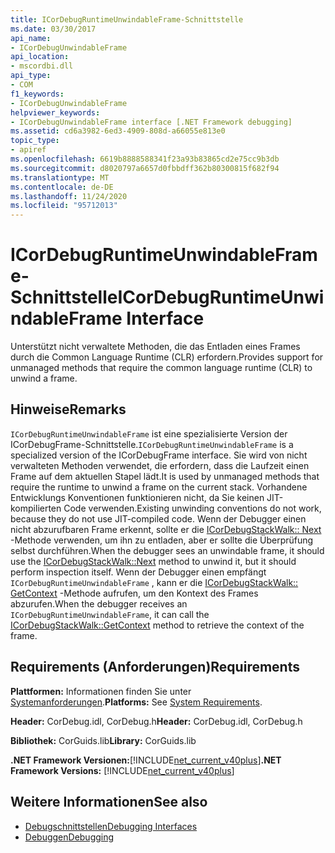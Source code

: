 ```yaml
---
title: ICorDebugRuntimeUnwindableFrame-Schnittstelle
ms.date: 03/30/2017
api_name:
- ICorDebugUnwindableFrame
api_location:
- mscordbi.dll
api_type:
- COM
f1_keywords:
- ICorDebugUnwindableFrame
helpviewer_keywords:
- ICorDebugUnwindableFrame interface [.NET Framework debugging]
ms.assetid: cd6a3982-6ed3-4909-808d-a66055e813e0
topic_type:
- apiref
ms.openlocfilehash: 6619b8888588341f23a93b83865cd2e75cc9b3db
ms.sourcegitcommit: d8020797a6657d0fbbdff362b80300815f682f94
ms.translationtype: MT
ms.contentlocale: de-DE
ms.lasthandoff: 11/24/2020
ms.locfileid: "95712013"
---
```

# <a name="icordebugruntimeunwindableframe-interface"></a><span data-ttu-id="a82f8-102">ICorDebugRuntimeUnwindableFrame-Schnittstelle</span><span class="sxs-lookup"><span data-stu-id="a82f8-102">ICorDebugRuntimeUnwindableFrame Interface</span></span>

<span data-ttu-id="a82f8-103">Unterstützt nicht verwaltete Methoden, die das Entladen eines Frames durch die Common Language Runtime (CLR) erfordern.</span><span class="sxs-lookup"><span data-stu-id="a82f8-103">Provides support for unmanaged methods that require the common language runtime (CLR) to unwind a frame.</span></span>  
  
## <a name="remarks"></a><span data-ttu-id="a82f8-104">Hinweise</span><span class="sxs-lookup"><span data-stu-id="a82f8-104">Remarks</span></span>  

 <span data-ttu-id="a82f8-105">`ICorDebugRuntimeUnwindableFrame` ist eine spezialisierte Version der ICorDebugFrame-Schnittstelle.</span><span class="sxs-lookup"><span data-stu-id="a82f8-105">`ICorDebugRuntimeUnwindableFrame` is a specialized version of the ICorDebugFrame interface.</span></span> <span data-ttu-id="a82f8-106">Sie wird von nicht verwalteten Methoden verwendet, die erfordern, dass die Laufzeit einen Frame auf dem aktuellen Stapel lädt.</span><span class="sxs-lookup"><span data-stu-id="a82f8-106">It is used by unmanaged methods that require the runtime to unwind a frame on the current stack.</span></span> <span data-ttu-id="a82f8-107">Vorhandene Entwicklungs Konventionen funktionieren nicht, da Sie keinen JIT-kompilierten Code verwenden.</span><span class="sxs-lookup"><span data-stu-id="a82f8-107">Existing unwinding conventions do not work, because they do not use JIT-compiled code.</span></span> <span data-ttu-id="a82f8-108">Wenn der Debugger einen nicht abzurufbaren Frame erkennt, sollte er die [ICorDebugStackWalk:: Next](icordebugstackwalk-next-method.md) -Methode verwenden, um ihn zu entladen, aber er sollte die Überprüfung selbst durchführen.</span><span class="sxs-lookup"><span data-stu-id="a82f8-108">When the debugger sees an unwindable frame, it should use the [ICorDebugStackWalk::Next](icordebugstackwalk-next-method.md) method to unwind it, but it should perform inspection itself.</span></span> <span data-ttu-id="a82f8-109">Wenn der Debugger einen empfängt `ICorDebugRuntimeUnwindableFrame` , kann er die [ICorDebugStackWalk:: GetContext](icordebugstackwalk-getcontext-method.md) -Methode aufrufen, um den Kontext des Frames abzurufen.</span><span class="sxs-lookup"><span data-stu-id="a82f8-109">When the debugger receives an `ICorDebugRuntimeUnwindableFrame`, it can call the [ICorDebugStackWalk::GetContext](icordebugstackwalk-getcontext-method.md) method to retrieve the context of the frame.</span></span>  
  
## <a name="requirements"></a><span data-ttu-id="a82f8-110">Requirements (Anforderungen)</span><span class="sxs-lookup"><span data-stu-id="a82f8-110">Requirements</span></span>  

 <span data-ttu-id="a82f8-111">**Plattformen:** Informationen finden Sie unter [Systemanforderungen](../../get-started/system-requirements.md).</span><span class="sxs-lookup"><span data-stu-id="a82f8-111">**Platforms:** See [System Requirements](../../get-started/system-requirements.md).</span></span>  
  
 <span data-ttu-id="a82f8-112">**Header:** CorDebug.idl, CorDebug.h</span><span class="sxs-lookup"><span data-stu-id="a82f8-112">**Header:** CorDebug.idl, CorDebug.h</span></span>  
  
 <span data-ttu-id="a82f8-113">**Bibliothek:** CorGuids.lib</span><span class="sxs-lookup"><span data-stu-id="a82f8-113">**Library:** CorGuids.lib</span></span>  
  
 <span data-ttu-id="a82f8-114">**.NET Framework Versionen:**[!INCLUDE[net_current_v40plus](../../../../includes/net-current-v40plus-md.md)]</span><span class="sxs-lookup"><span data-stu-id="a82f8-114">**.NET Framework Versions:** [!INCLUDE[net_current_v40plus](../../../../includes/net-current-v40plus-md.md)]</span></span>  
  
## <a name="see-also"></a><span data-ttu-id="a82f8-115">Weitere Informationen</span><span class="sxs-lookup"><span data-stu-id="a82f8-115">See also</span></span>

- [<span data-ttu-id="a82f8-116">Debugschnittstellen</span><span class="sxs-lookup"><span data-stu-id="a82f8-116">Debugging Interfaces</span></span>](debugging-interfaces.md)
- [<span data-ttu-id="a82f8-117">Debuggen</span><span class="sxs-lookup"><span data-stu-id="a82f8-117">Debugging</span></span>](index.md)
